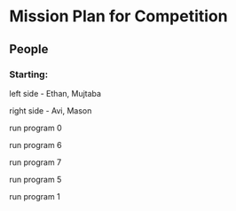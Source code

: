 # Mission Plan for Competition

## People 
### Starting:

left side - Ethan, Mujtaba

right side - Avi, Mason

run program 0

run program 6

run program 7

run program 5

run program 1































